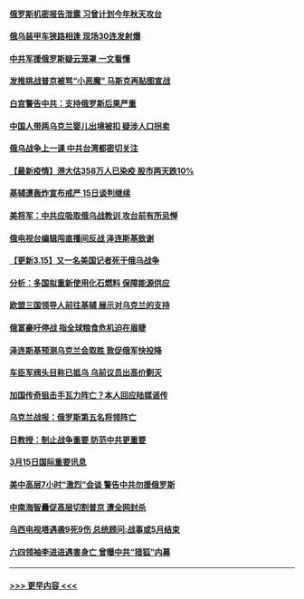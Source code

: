 #### [俄罗斯机密报告泄露 习曾计划今年秋天攻台](../pages/prog202/a103374785.md?t=03160951) 
#### [俄乌装甲车狭路相逢 现场30连发射爆](../pages/prog202/a103374857.md?t=03160951) 
#### [中共军援俄罗斯疑云笼罩 一文看懂](../pages/prog202/a103374792.md?t=03160951) 
#### [发推挑战普京被骂“小恶魔” 马斯克再贴图宣战](../pages/prog202/a103374755.md?t=03160951) 
#### [白宫警告中共：支持俄罗斯后果严重](../pages/prog202/a103374719.md?t=03160951) 
#### [中国人带两乌克兰婴儿出境被扣 疑涉人口拐卖](../pages/prog202/a103374710.md?t=03160951) 
#### [俄乌战争上一课 中共台湾都密切关注](../pages/prog202/a103374723.md?t=03160951) 
#### [【最新疫情】港大估358万人已染疫 股市两天跌10%](../pages/prog202/a103374732.md?t=03160951) 
#### [基辅遭轰炸宣布戒严 15日谈判继续](../pages/prog202/a103374721.md?t=03160951) 
#### [美将军：中共应吸取俄乌战教训 攻台前有所忌惮](../pages/prog202/a103374702.md?t=03160951) 
#### [俄电视台编辑闯直播间反战 泽连斯基致谢](../pages/prog202/a103374694.md?t=03160951) 
#### [【更新3.15】又一名美国记者死于俄乌战争](../pages/prog202/a103374136.md?t=03160951) 
#### [分析：多国拟重新使用化石燃料 保障能源供应](../pages/prog202/a103374639.md?t=03160951) 
#### [欧盟三国领导人前往基辅 展示对乌克兰的支持](../pages/prog202/a103374432.md?t=03160951) 
#### [俄富豪吁停战 指全球粮食危机迫在眉睫](../pages/prog202/a103374324.md?t=03160951) 
#### [泽连斯基预测乌克兰会取胜 敦促俄军快投降](../pages/prog202/a103373337.md?t=03160951) 
#### [车臣军阀头目称已抵乌 乌前议员出高价剿灭](../pages/prog202/a103374332.md?t=03160951) 
#### [加国传奇狙击手瓦力阵亡？本人回应陆媒谣传](../pages/prog202/a103374314.md?t=03160951) 
#### [乌克兰战报：俄罗斯第五名将领阵亡](../pages/prog202/a103374233.md?t=03160951) 
#### [日教授：制止战争重要 防范中共更重要](../pages/prog202/a103374206.md?t=03160951) 
#### [3月15日国际重要讯息](../pages/prog202/a103374198.md?t=03160951) 
#### [美中高层7小时“激烈”会谈 警告中共勿援俄罗斯](../pages/prog202/a103374182.md?t=03160951) 
#### [中南海智囊促高层切割普京 遭全网封杀](../pages/prog202/a103374155.md?t=03160951) 
#### [乌西电视塔遇袭9死9伤 总统顾问:战事或5月结束](../pages/prog202/a103374122.md?t=03160951) 
#### [六四领袖李进进遇害身亡 曾曝中共“猎狐”内幕](../pages/prog202/a103374099.md?t=03160951) 

----
#### [ >>> 更早内容 <<< ](../indexes/prog202-earlier.md)
